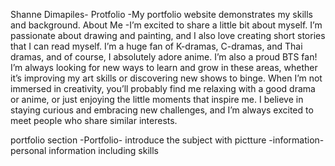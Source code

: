 Shanne Dimapiles- Protfolio
-My portfolio website demonstrates my skills and background. 
About Me
-I’m excited to share a little bit about myself. I’m passionate about drawing and painting, and I also love creating short stories that I can read myself.
I’m a huge fan of K-dramas, C-dramas, and Thai dramas, and of course, I absolutely adore anime.
I’m also a proud BTS fan! I’m always looking for new ways to learn and grow in these areas, whether it’s improving my art skills or discovering new shows to binge.
When I’m not immersed in creativity, you’ll probably find me relaxing with a good drama or anime, or just enjoying the little moments that inspire me. 
I believe in staying curious and embracing new challenges, and I’m always excited to meet people who share similar interests. 

portfolio section
-Portfolio- introduce the subject with pictture
-information- personal information including skills 
